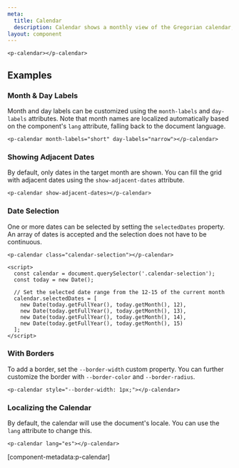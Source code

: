 ```yaml
---
meta:
  title: Calendar
  description: Calendar shows a monthly view of the Gregorian calendar, optionally allowing users to interact with dates.
layout: component
---
```


```html:preview
<p-calendar></p-calendar>
```

## Examples

### Month & Day Labels

Month and day labels can be customized using the `month-labels` and `day-labels` attributes. Note that month names are localized automatically based on the component's `lang` attribute, falling back to the document language.

```html:preview
<p-calendar month-labels="short" day-labels="narrow"></p-calendar>
```

### Showing Adjacent Dates

By default, only dates in the target month are shown. You can fill the grid with adjacent dates using the `show-adjacent-dates` attribute.

```html:preview
<p-calendar show-adjacent-dates></p-calendar>
```

### Date Selection

One or more dates can be selected by setting the `selectedDates` property. An array of dates is accepted and the selection does not have to be continuous.

```html:preview
<p-calendar class="calendar-selection"></p-calendar>

<script>
  const calendar = document.querySelector('.calendar-selection');
  const today = new Date();

  // Set the selected date range from the 12-15 of the current month
  calendar.selectedDates = [
    new Date(today.getFullYear(), today.getMonth(), 12),
    new Date(today.getFullYear(), today.getMonth(), 13),
    new Date(today.getFullYear(), today.getMonth(), 14),
    new Date(today.getFullYear(), today.getMonth(), 15)
  ];
</script>
```

### With Borders

To add a border, set the `--border-width` custom property. You can further customize the border with `--border-color` and `--border-radius`.

```html:preview
<p-calendar style="--border-width: 1px;"></p-calendar>
```

### Localizing the Calendar

By default, the calendar will use the document's locale. You can use the `lang` attribute to change this.

```html:preview
<p-calendar lang="es"></p-calendar>
```

[component-metadata:p-calendar]
